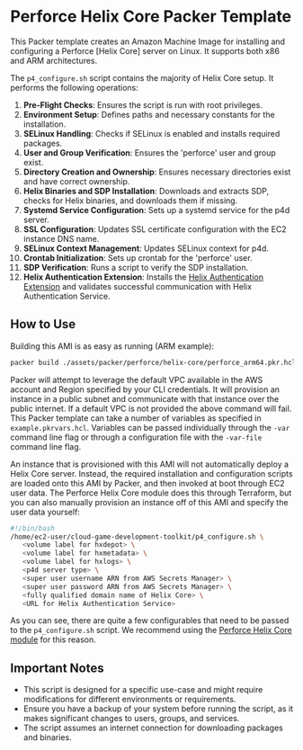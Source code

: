 # Perforce Helix Core Packer Template

This Packer template creates an Amazon Machine Image for installing and configuring a Perforce [Helix Core] server on Linux. It supports both x86 and ARM architectures.

The `p4_configure.sh` script contains the majority of Helix Core setup. It performs the following operations:

1. **Pre-Flight Checks**: Ensures the script is run with root privileges.
2. **Environment Setup**: Defines paths and necessary constants for the installation.
3. **SELinux Handling**: Checks if SELinux is enabled and installs required packages.
4. **User and Group Verification**: Ensures the 'perforce' user and group exist.
5. **Directory Creation and Ownership**: Ensures necessary directories exist and have correct ownership.
6. **Helix Binaries and SDP Installation**: Downloads and extracts SDP, checks for Helix binaries, and downloads them if missing.
7. **Systemd Service Configuration**: Sets up a systemd service for the p4d server.
8. **SSL Configuration**: Updates SSL certificate configuration with the EC2 instance DNS name.
9. **SELinux Context Management**: Updates SELinux context for p4d.
10. **Crontab Initialization**: Sets up crontab for the 'perforce' user.
11. **SDP Verification**: Runs a script to verify the SDP installation.
12. **Helix Authentication Extension**: Installs the [Helix Authentication Extension](https://github.com/perforce/helix-authentication-extension) and validates successful communication with Helix Authentication Service.


## How to Use

Building this AMI is as easy as running (ARM example):

``` bash
packer build ./assets/packer/perforce/helix-core/perforce_arm64.pkr.hcl
```

Packer will attempt to leverage the default VPC available in the AWS account and Region specified by your CLI credentials. It will provision an instance in a public subnet and communicate with that instance over the public internet. If a default VPC is not provided the above command will fail. This Packer template can take a number of variables as specified in `example.pkrvars.hcl`. Variables can be passed individually through the `-var` command line flag or through a configuration file with the `-var-file` command line flag.

An instance that is provisioned with this AMI will not automatically deploy a Helix Core server. Instead, the required installation and configuration scripts are loaded onto this AMI by Packer, and then invoked at boot through EC2 user data. The Perforce Helix Core module does this through Terraform, but you can also manually provision an instance off of this AMI and specify the user data yourself:

``` bash
#!/bin/bash
/home/ec2-user/cloud-game-development-toolkit/p4_configure.sh \
   <volume label for hxdepot> \
   <volume label for hxmetadata> \
   <volume label for hxlogs> \
   <p4d server type> \
   <super user username ARN from AWS Secrets Manager> \
   <super user password ARN from AWS Secrets Manager> \
   <fully qualified domain name of Helix Core> \
   <URL for Helix Authentication Service>
```

As you can see, there are quite a few configurables that need to be passed to the `p4_configure.sh` script. We recommend using the [Perforce Helix Core module]() for this reason.

## Important Notes

- This script is designed for a specific use-case and might require modifications for different environments or requirements.
- Ensure you have a backup of your system before running the script, as it makes significant changes to users, groups, and services.
- The script assumes an internet connection for downloading packages and binaries.
